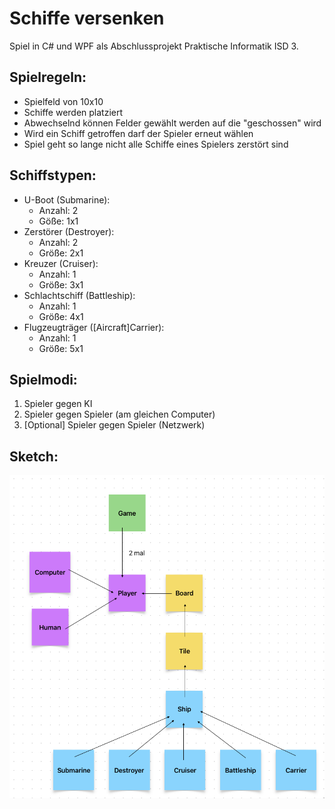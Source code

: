 # Schiffe versenken

Spiel in C# und WPF als Abschlussprojekt Praktische Informatik ISD 3.

## Spielregeln:

- Spielfeld von 10x10
- Schiffe werden platziert
- Abwechselnd können Felder gewählt werden auf die "geschossen" wird
- Wird ein Schiff getroffen darf der Spieler erneut wählen
- Spiel geht so lange nicht alle Schiffe eines Spielers zerstört sind

## Schiffstypen:

- U-Boot (Submarine):
    - Anzahl: 2
    - Göße: 1x1
- Zerstörer (Destroyer):
    - Anzahl: 2
    - Größe: 2x1
- Kreuzer (Cruiser):
    - Anzahl: 1
    - Größe: 3x1
- Schlachtschiff (Battleship):
    - Anzahl: 1
    - Größe: 4x1
- Flugzeugträger ([Aircraft]Carrier):
    - Anzahl: 1
    - Größe: 5x1

## Spielmodi:

1. Spieler gegen KI
2. Spieler gegen Spieler (am gleichen Computer)
3. [Optional] Spieler gegen Spieler (Netzwerk)

## Sketch:

![Sketch](./assets/sketch.png)
